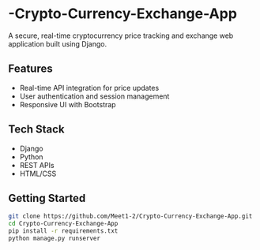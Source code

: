 # -Crypto-Currency-Exchange-App
A secure, real-time cryptocurrency price tracking and exchange web application built using Django.

## Features
- Real-time API integration for price updates
- User authentication and session management
- Responsive UI with Bootstrap

## Tech Stack
- Django
- Python
- REST APIs
- HTML/CSS

## Getting Started
```bash
git clone https://github.com/Meet1-2/Crypto-Currency-Exchange-App.git
cd Crypto-Currency-Exchange-App
pip install -r requirements.txt
python manage.py runserver

